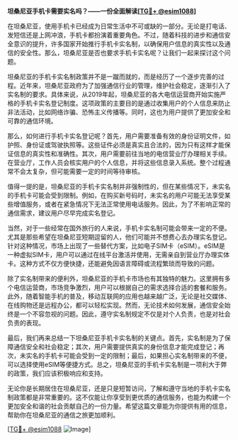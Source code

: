 **坦桑尼亚手机卡需要实名吗？——一份全面解读[[TG💪+ @esim1088](https://t.me/s/esim1088)]**

在坦桑尼亚，使用手机卡已经成为日常生活中不可或缺的一部分。无论是打电话、发短信还是上网冲浪，手机卡都扮演着重要角色。不过，随着科技的进步和通信安全意识的提升，许多国家开始推行手机卡实名制，以确保用户信息的真实性以及通信的安全性。那么，坦桑尼亚是否也要求手机卡实名呢？让我们一起来探讨这个问题。

坦桑尼亚的手机卡实名制政策并不是一蹴而就的，而是经历了一个逐步完善的过程。近年来，坦桑尼亚政府为了加强通信行业的管理，维护社会稳定，逐渐引入了实名制的要求。具体来说，从2019年起，坦桑尼亚的各大电信运营商开始实施严格的手机卡实名登记制度。这项政策的主要目的是通过收集用户的个人信息来防止非法活动，比如网络诈骗、恐怖主义传播等。同时，这也为用户提供了更加安全和可靠的通信环境。

那么，如何进行手机卡实名登记呢？首先，用户需要准备有效的身份证明文件，如护照、身份证或驾驶执照等。这些证件必须是真实且合法的，因为只有这样才能保证信息的真实性和准确性。其次，用户需要前往当地的电信营业厅办理相关手续。在营业厅，工作人员会核实用户的个人信息，并将这些信息录入系统。整个过程通常不会太复杂，但可能需要一定的时间等待审核。

值得一提的是，坦桑尼亚的手机卡实名制并非强制性的，但在某些情况下，未实名的手机卡可能会受到限制。例如，在购买新号码时，未实名的用户可能无法享受某些增值服务，或者在紧急情况下无法正常使用电话服务。因此，为了不影响正常的通信需求，建议用户尽早完成实名登记。

当然，对于一些经常在国外旅行的人来说，手机卡实名制可能会带来一定的不便。尤其是那些希望在坦桑尼亚短期逗留的人，他们可能并不想费心去办理实名登记。针对这种情况，市场上出现了一些替代方案，比如电子SIM卡（eSIM）。eSIM是一种虚拟SIM卡，用户可以通过在线平台激活并使用，无需亲自到营业厅办理实体卡。这种方式不仅方便快捷，还能避免因语言障碍或流程繁琐而导致的问题。

除了实名制带来的便利外，坦桑尼亚的手机卡市场也有其独特的魅力。这里拥有多个电信运营商，市场竞争激烈，用户可以根据自己的需求选择合适的套餐和服务。此外，随着智能手机的普及，移动互联网的应用也越来越广泛，无论是社交媒体、在线购物还是远程办公，都可以轻松实现。然而，无论技术如何发展，通信安全始终是一个不容忽视的问题。因此，遵守实名制规定不仅是对个人负责，也是对社会负责的表现。

最后，我们再来总结一下坦桑尼亚手机卡实名制的关键点。首先，实名制是为了保障通信安全和社会稳定；其次，用户需要提供真实的身份信息才能完成登记；再次，未实名的手机卡可能会受到一定的限制；最后，如果担心实名制带来的不便，可以选择使用eSIM等便捷方式。总之，坦桑尼亚的手机卡实名制是一项利大于弊的政策，我们应该积极响应和支持。

无论你是长期居住在坦桑尼亚，还是只是短暂访问，了解和遵守当地的手机卡实名制政策都是非常重要的。这不仅能让你享受到更优质的通信服务，也能为构建一个更加安全和谐的社会贡献自己的一份力量。希望这篇文章能为你提供有用的信息，帮助你在坦桑尼亚的通信之旅更加顺利。

[[TG💪+ @esim1088](https://t.me/s/esim1088) ![Image](https://i.postimg.cc/4NQfJmqS/Snipaste-2025-05-13-00-14-12.png)]